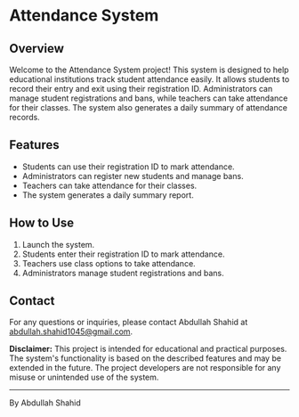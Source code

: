 # Attendance System

## Overview

Welcome to the Attendance System project! This system is designed to help educational institutions track student attendance easily. It allows students to record their entry and exit using their registration ID. Administrators can manage student registrations and bans, while teachers can take attendance for their classes. The system also generates a daily summary of attendance records.

## Features

- Students can use their registration ID to mark attendance.
- Administrators can register new students and manage bans.
- Teachers can take attendance for their classes.
- The system generates a daily summary report.

## How to Use

1. Launch the system.
2. Students enter their registration ID to mark attendance.
3. Teachers use class options to take attendance.
4. Administrators manage student registrations and bans.

## Contact

For any questions or inquiries, please contact Abdullah Shahid at abdullah.shahid1045@gmail.com.

**Disclaimer:** This project is intended for educational and practical purposes. The system's functionality is based on the described features and may be extended in the future. The project developers are not responsible for any misuse or unintended use of the system.

---

By Abdullah Shahid
